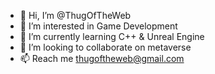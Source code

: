 - 👋 Hi, I’m @ThugOfTheWeb
- 👀 I’m interested in Game Development
- 🌱 I’m currently learning C++ & Unreal Engine
- 💞️ I’m looking to collaborate on metaverse
- 📫 Reach me thugoftheweb@gmail.com

<!---
ThugOfTheWeb/ThugOfTheWeb is a ✨ special ✨ repository because its `README.md` (this file) appears on your GitHub profile.
You can click the Preview link to take a look at your changes.
--->
